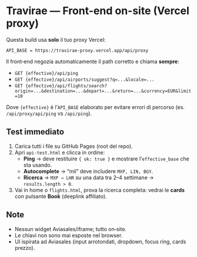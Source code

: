 # Travirae — Front-end on-site (Vercel proxy)

Questa build usa **solo** il tuo proxy Vercel:

```
API_BASE = https://travirae-proxy.vercel.app/api/proxy
```

Il front‑end negozia automaticamente il path corretto e chiama **sempre**:
- `GET {effective}/api/ping`
- `GET {effective}/api/airports/suggest?q=...&locale=...`
- `GET {effective}/api/flights/search?origin=...&destination=...&depart=...&return=...&currency=EUR&limit=10`

Dove `{effective}` è l’`API_BASE` elaborato per evitare errori di percorso (es. `/api/proxy/api/ping` vs `/api/ping`).

## Test immediato
1. Carica tutti i file su GitHub Pages (root del repo).
2. Apri `api-test.html` e clicca in ordine:
   - **Ping** → deve restituire `{ ok: true }` e mostrare l’`effective_base` che sta usando.
   - **Autocomplete** → “mil” deve includere `MXP, LIN, BGY`.
   - **Ricerca** → `MXP → LHR` su una data tra 2–4 settimane → `results.length > 0`.
3. Vai in home o `flights.html`, prova la ricerca completa: vedrai le **cards** con pulsante **Book** (deeplink affiliato).

## Note
- Nessun widget Aviasales/iframe; tutto on‑site.
- Le chiavi non sono mai esposte nel browser.
- UI ispirata ad Aviasales (input arrotondati, dropdown, focus ring, cards prezzo).
